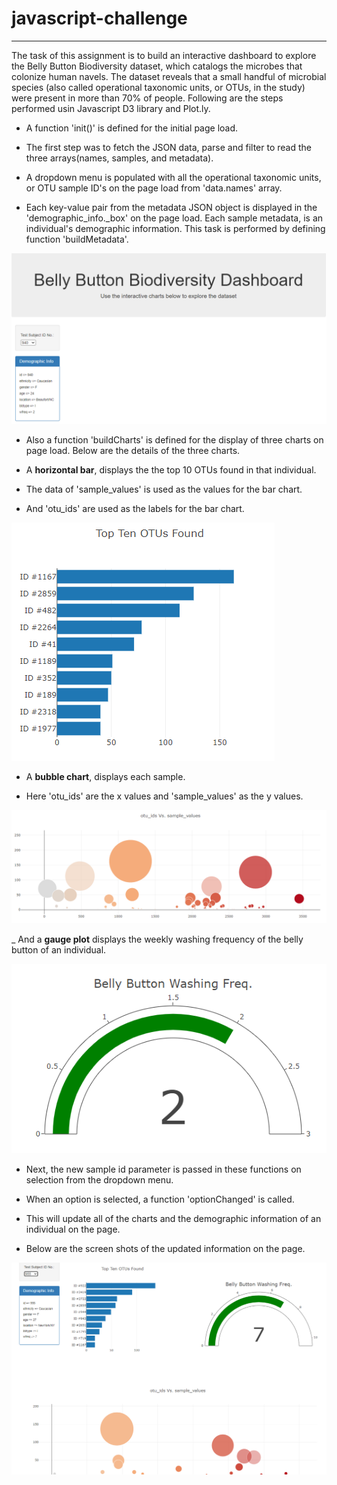 # javascript-challenge
---
The task of this assignment is to build an interactive dashboard to explore the Belly Button Biodiversity dataset, which catalogs the microbes that colonize human navels. The dataset reveals that a small handful of microbial species (also called operational taxonomic units, or OTUs, in the study) were present in more than 70% of people. Following are the steps performed usin Javascript D3 library and Plot.ly.

- A function 'init()' is defined for the initial page load.

- The first step was to fetch the JSON data, parse and filter to read the three arrays(names, samples, and metadata). 

- A dropdown menu is populated with all the operational taxonomic units, or OTU sample ID's on the page load from 'data.names' array.

- Each key-value pair from the metadata JSON object is displayed in the 'demographic_info._box' on the page load. Each sample metadata, is an individual's demographic information. This task is performed by defining function 'buildMetadata'.

![demographic_info](output_images/demographic_info.PNG)

- Also a function 'buildCharts' is defined for the display of three charts on page load. Below are the details of the three charts.

- A **horizontal bar**, displays the the top 10 OTUs found in that individual.

- The data of 'sample_values' is used as the values for the bar chart. 

- And 'otu_ids' are used as the labels for the bar chart.

![bar_chart](output_images/bar_chart.PNG)

- A **bubble chart**, displays each sample.

- Here 'otu_ids' are the x values and 'sample_values' as the y values.

![bubble_chart](output_images/bubble_chart.PNG)

_ And a  **gauge plot** displays the weekly washing frequency of the belly button of an individual.

![gauge_chart](output_images/gauge_chart.PNG)

- Next, the new sample id parameter is passed in these functions on selection from the dropdown menu.

- When an option is selected, a function 'optionChanged' is called.

- This will update all of the charts and the demographic information of an individual on the page.

- Below are the screen shots of the updated information on the page.

![new_sample_charts and demographic_info](output_images/new_sample_chart_demographic_update.PNG)


















